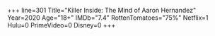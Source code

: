 +++
line=301
Title="Killer Inside: The Mind of Aaron Hernandez"
Year=2020
Age="18+"
IMDb="7.4"
RottenTomatoes="75%"
Netflix=1
Hulu=0
PrimeVideo=0
Disney=0
+++

